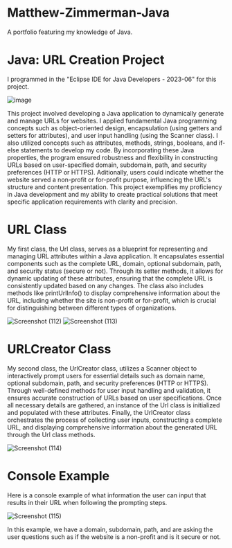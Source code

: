 # Matthew-Zimmerman-Java
A portfolio featuring my knowledge of Java.

# Java: URL Creation Project 

I programmed in the "Eclipse IDE for Java Developers - 2023-06" for this project.

![image](https://github.com/user-attachments/assets/71a59edb-6620-4659-b49c-796dd6144bab)

This project involved developing a Java application to dynamically generate and manage URLs for websites. I applied fundamental Java programming concepts such as object-oriented design, encapsulation (using getters and setters for attributes), and user input handling (using the Scanner class). I also utilized concepts such as attributes, methods, strings, booleans, and if-else statements to develop my code. By incorporating these Java properties, the program ensured robustness and flexibility in constructing URLs based on user-specified domain, subdomain, path, and security preferences (HTTP or HTTPS). Aditionally, users could indicate whether the website served a non-profit or for-profit purpose, influencing the URL's structure and content presentation. This project exemplifies my proficiency in Java development and my ability to create practical solutions that meet specific application requirements with clarity and precision.

# URL Class

My first class, the Url class, serves as a blueprint for representing and managing URL attributes within a Java application. It encapsulates essential components such as the complete URL, domain, optional subdomain, path, and security status (secure or not). Through its setter methods, it allows for dynamic updating of these attributes, ensuring that the complete URL is consistently updated based on any changes. The class also includes methods like printUrlInfo() to display comprehensive information about the URL, including whether the site is non-profit or for-profit, which is crucial for distinguishing between different types of organizations. 

![Screenshot (112)](https://github.com/user-attachments/assets/175b77c1-20b7-4618-b0ee-b2b87a7cd209)
![Screenshot (113)](https://github.com/user-attachments/assets/7fbc297f-5c3f-4fe5-9c40-bf09133cb8f3)

# URLCreator Class

My second class, the UrlCreator class, utilizes a Scanner object to interactively prompt users for essential details such as domain name, optional subdomain, path, and security preferences (HTTP or HTTPS). Through well-defined methods for user input handling and validation, it ensures accurate construction of URLs based on user specifications. Once all necessary details are gathered, an instance of the Url class is initialized and populated with these attributes. Finally, the UrlCreator class orchestrates the process of collecting user inputs, constructing a complete URL, and displaying comprehensive information about the generated URL through the Url class methods.

![Screenshot (114)](https://github.com/user-attachments/assets/0957355e-b38f-409e-b189-9838c85e8ea9)

# Console Example

Here is a console example of what information the user can input that results in their URL when following the prompting steps. 

![Screenshot (115)](https://github.com/user-attachments/assets/ec20b872-6280-46b0-ad5e-e2e0b8742834)

In this example, we have a domain, subdomain, path, and are asking the user questions such as if the website is a non-profit and is it secure or not. 




